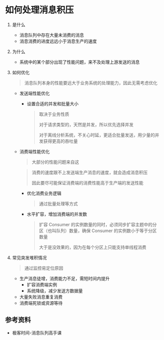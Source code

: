 # 如何处理消息积压

1. 是什么
   * 消息队列中存在大量未消费的消息
   * 消息消费的进度远远小于消息生产的速度

2. 为什么
   * 系统中的某个部分出现了性能问题，来不及处理上游发送的消息

3. 如何优化

   > 消息队列本身的性能要远大于业务系统的处理能力，因此无需考虑优化

   * 发送端性能优化

     * 设置合适的并发和批量大小

       > 取决于业务性质
       >
       > 对于请求类型的，天然是并发，所以优先选择并发
       >
       > 对于离线分析系统，不关心时延，更适合批量发送，用少量的并发获得更高的吞吐量

   * 消费端性能优化

     > 大部分的性能问题来自这

     > 消费的速度跟不上发送端生产消息的速度，就会造成消息积压
     >
     > 因此要尽可能保证消费端的消费性能高于生产端的发送性能

     * 优化消费业务逻辑

       > 通过批量处理等方式

     * 水平扩容，增加消费端的并发数

       > 扩容 Consumer 的实例数量的同时，必须同步扩容主题中的分区（也叫队列）数量，确保 Consumer 的实例数小于等于分区数量
       >
       > 大于是没效果的，因为在每个分区上只能支持单线程消费

4. 常见突发堆积情况

   > 通过监控易定位原因

   * 生产消息徒增，消费能力不足，需短时间内提升
     * 扩容消费端实例
     * 系统降级，减少发送方数据量
   * 大量失败消息重复消费
   * 消费端死锁或资源等待



## 参考资料

* 极客时间-消息队列高手课
